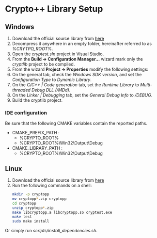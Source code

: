 # Crypto++ Library Setup

## Windows
1. Download the official source library from [here](https://cryptopp.com/cryptopp820.zip)  
2. Decompress it anywhere in an empty folder, hereinafter referred to as _%CRYTPO_ROOT%_.
3. Open the _cryptest.sln_ project in Visual Studio.  
4. From the **Build -> Configuration Manager...** wizard mark only the _cryptlib_ project to be compiled.  
5. From the wizard **Project -> Properties** modify the following settings:  
6. On the general tab, check the _Windows SDK version_, and set the _Configuration Type_ to _Dynamic Library_.  
7. On the _C/C++ | Code generation_ tab, set the _Runtime Library_ to _Multi-threaded Debug DLL (/MDd)_.  
8. On the _Linker | Debugging_ tab, set the _General Debug Info_ to _/DEBUG_.  
9. Build the cryptlib project.

### IDE configuration
Be sure that the following CMAKE variables contain the reported paths.  
- CMAKE_PREFIX_PATH :
   - %CRYPTO_ROOT%
   - %CRYPTO_ROOT%\Win32\Output\Debug
- CMAKE_LIBRARY_PATH :
   - %CRYPTO_ROOT%\Win32\Output\Debug
   
## Linux
1. Download the official source library from [here](https://www.cryptopp.com/#download)
2. Run the following commands on a shell:
    ```bash
    mkdir -p cryptopp
    mv cryptopp*.zip cryptopp
    cd cryptopp
    unzip cryptopp*.zip
    make libcryptopp.a libcryptopp.so cryptest.exe
    make test
    sudo make install
    ```
Or simply run *scripts/install_dependencies.sh*.
